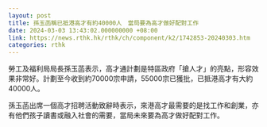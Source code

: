 ```yaml
---
layout: post
title: 孫玉菡稱已抵港高才有約40000人　當局要為高才做好配對工作
date: 2024-03-03 13:43:02.000000000 +08:00
link: https://news.rthk.hk/rthk/ch/component/k2/1742853-20240303.htm
categories: rthk
---
```


勞工及福利局局長孫玉菡表示，高才通計劃是特區政府「搶人才」的亮點，形容效果非常好。計劃至今收到約70000宗申請，55000宗已獲批，已抵港高才有大約40000人。

孫玉菡出席一個高才招聘活動致辭時表示，來港高才最需要的是找工作和創業，亦有他們孩子讀書或融入社會的需要，當局未來要為高才做好配對工作。
